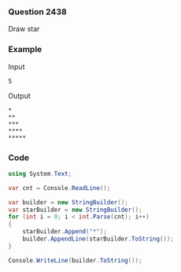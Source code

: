 ### Question 2438
Draw star

### Example
Input
```
5
```
Output
```
*
**
***
****
*****
```

### Code
```c#
using System.Text;

var cnt = Console.ReadLine();

var builder = new StringBuilder();
var starBuilder = new StringBuilder(); 
for (int i = 0; i < int.Parse(cnt); i++)
{
    starBuilder.Append("*");
    builder.AppendLine(starBuilder.ToString());
}

Console.WriteLine(builder.ToString());
```
